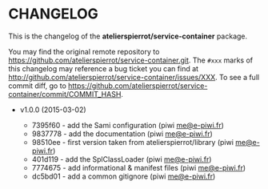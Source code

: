 # CHANGELOG

This is the changelog of the **atelierspierrot/service-container** package.

You may find the original remote repository to <https://github.com/atelierspierrot/service-container.git>.
The `#xxx` marks of this changelog may reference a bug ticket you can find at 
<http://github.com/atelierspierrot/service-container/issues/XXX>. To see a full commit diff, 
go to <https://github.com/atelierspierrot/service-container/commit/COMMIT_HASH>.

* v1.0.0 (2015-03-02)

    * 7395f60 - add the Sami configuration (piwi <me@e-piwi.fr>)
    * 9837778 - add the documentation (piwi <me@e-piwi.fr>)
    * 98510ee - first version taken from atelierspierrot/library (piwi <me@e-piwi.fr>)
    * 401d119 - add the SplClassLoader (piwi <me@e-piwi.fr>)
    * 7774675 - add informational & manifest files (piwi <me@e-piwi.fr>)
    * dc5bd01 - add a common gitignore (piwi <me@e-piwi.fr>)
